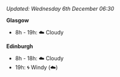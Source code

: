 *Updated: Wednesday 6th December 06:30*

**Glasgow**

* 8h - 19h: :cloud: Cloudy

**Edinburgh**

* 8h - 18h: :cloud: Cloudy
* 19h: :cyclone: Windy (:cloud:)
